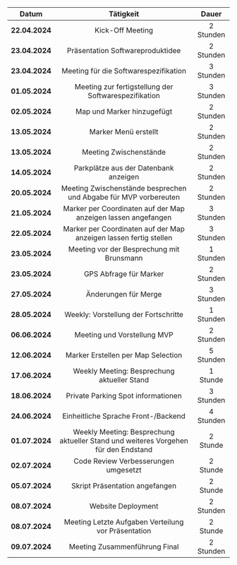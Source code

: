 |     Datum      |                      Tätigkeit                       |   Dauer   |
| :------------: | :--------------------------------------------------: | :-------: |
| **22.04.2024** |                   Kick-Off Meeting                   | 2 Stunden |
| **23.04.2024** |           Präsentation Softwareproduktidee           | 2 Stunden |
| **23.04.2024** |        Meeting für die Softwarespezifikation         | 3 Stunden |
| **01.05.2024** | Meeting zur fertigstellung der Softwarespezifikation | 3 Stunden |
| **02.05.2024** |              Map und Marker hinzugefügt              | 2 Stunden |
| **13.05.2024** |              Marker Menü erstellt              | 2 Stunden |
| **13.05.2024** |              Meeting Zwischenstände             |  2 Stunden |
| **14.05.2024** |              Parkplätze aus der Datenbank anzeigen             |  2 Stunden |
| **20.05.2024** |              Meeting Zwischenstände besprechen und Abgabe für MVP vorbereuten             |  2 Stunden |
| **21.05.2024** |        Marker per Coordinaten auf der Map anzeigen lassen angefangen       | 3 Stunden
| **22.05.2024** |        Marker per Coordinaten auf der Map anzeigen lassen fertig stellen       | 3 Stunden
| **23.05.2024** |        Meeting vor der Besprechung mit Brunsmann       | 1 Stunden
| **23.05.2024** |       GPS Abfrage für Marker       | 2 Stunden
|   **27.05.2024**   |          Änderungen für Merge                         | 3 Stunden  |
|   **28.05.2024**   |          Weekly: Vorstellung der Fortschritte                          | 1 Stunden  |
| **06.06.2024** |       Meeting und Vorstellung MVP       | 2 Stunden
| **12.06.2024** |       Marker Erstellen per Map Selection       | 5 Stunden
| **17.06.2024** |           Weekly Meeting: Besprechung aktueller Stand           |  1 Stunde   |
| **18.06.2024** |             Private Parking Spot informationen        |  3 Stunden   |
| **24.06.2024** |             Einheitliche Sprache Front-/Backend        |  4 Stunden   |
| **01.07.2024** |           Weekly Meeting: Besprechung aktueller Stand und weiteres Vorgehen für den Endstand           |  2 Stunde   |
| **02.07.2024** |           Code Review Verbesserungen umgesetzt         |  2 Stunde   |
| **05.07.2024** |           Skript Präsentation angefangen         |  2 Stunde   |
| **08.07.2024** |           Website Deployment         |  2 Stunden   |
| **08.07.2024** |           Meeting Letzte Aufgaben Verteilung vor Präsentation         |  2 Stunde   |
| **09.07.2024** |           Meeting Zusammenführung Final         |  2 Stunden   |
